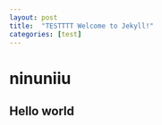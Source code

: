 ```yaml
---
layout: post
title:  "TESTTTT Welcome to Jekyll!"
categories: [test]
---
```


# ninuniiu

## Hello world
